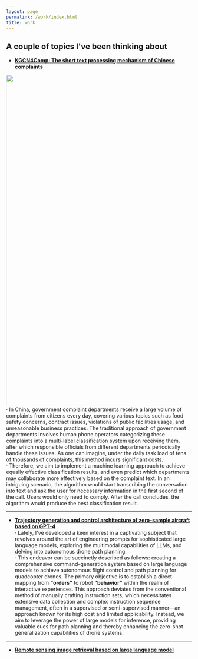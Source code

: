 ```yaml
---
layout: page
permalink: /work/index.html
title: work
---
```


## A couple of topics I've been thinking about

- [**KGCN4Comp: The short text processing mechanism of Chinese complaints**](https://kangjiaju.github.io/KGCN4Comp.md)<br>
<img src="https://kangjiaju.github.io/images/11.png" class="floatpic" width="650" height="900">
    · In China, government complaint departments receive a large volume of complaints from citizens every day, covering various topics such as food safety concerns, contract issues, violations of public facilities usage, and unreasonable business practices. The traditional approach of government departments involves human phone operators categorizing these complaints into a multi-label classification system upon receiving them, after which responsible officials from different departments periodically handle these issues. As one can imagine, under the daily task load of tens of thousands of complaints, this method incurs significant costs.<br>
    · Therefore, we aim to implement a machine learning approach to achieve equally effective classification results, and even predict which departments may collaborate more effectively based on the complaint text. In an intriguing scenario, the algorithm would start transcribing the conversation into text and ask the user for necessary information in the first second of the call. Users would only need to comply. After the call concludes, the algorithm would produce the best classification result.<br>

---

- [**Trajectory generation and control architecture of zero-sample aircraft based on GPT-4**]()<br>
    · Lately, I've developed a keen interest in a captivating subject that revolves around the art of engineering prompts for sophisticated large language models, exploring the multimodal capabilities of LLMs, and delving into autonomous drone path planning.<br>
    · This endeavor can be succinctly described as follows: creating a comprehensive command-generation system based on large language models to achieve autonomous flight control and path planning for quadcopter drones. The primary objective is to establish a direct mapping from **"orders"** to robot **"behavior"** within the realm of interactive experiences. This approach deviates from the conventional method of manually crafting instruction sets, which necessitates extensive data collection and complex instruction sequence management, often in a supervised or semi-supervised manner—an approach known for its high cost and limited applicability. Instead, we aim to leverage the power of large models for inference, providing valuable cues for path planning and thereby enhancing the zero-shot generalization capabilities of drone systems.<br>

---

- [**Remote sensing image retrieval based on large language model**]()<br>



